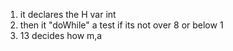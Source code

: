 1. it declares the H var int
2. then it "doWhile" a test if its not over 8 or below 1
3. 13 decides how m,a